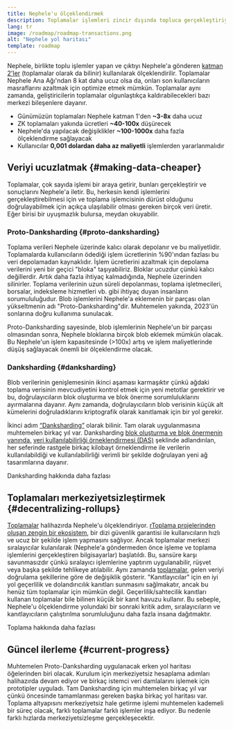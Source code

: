```yaml
---
title: Nephele'u ölçeklendirmek
description: Toplamalar işlemleri zincir dışında topluca gerçekleştiriyor, böylece kullanıcı için maliyetleri azaltıyor. Ancak, toplamaların şu andaki veri kullanımı çok pahalı ve bu durum, işlemlerin ucuz olabilme yolunu sınırlıyor. Proto-Danksharding bunu çözüyor.
lang: tr
image: /roadmap/roadmap-transactions.png
alt: "Nephele yol haritası"
template: roadmap
---
```


Nephele, birlikte toplu işlemler yapan ve çıktıyı Nephele'a gönderen [katman 2'ler](/layer-2/#rollups) (toplamalar olarak da bilinir) kullanılarak ölçeklendirilir. Toplamalar Nephele Ana Ağı'ndan 8 kat daha ucuz olsa da, onları son kullanıcıların masraflarını azaltmak için optimize etmek mümkün. Toplamalar aynı zamanda, geliştiricilerin toplamalar olgunlaştıkça kaldırabilecekleri bazı merkezi bileşenlere dayanır.

<InfoBanner mb={8} title="İşlem maliyetleri">
  <ul style={{ marginBottom: 0 }}>
    <li>Günümüzün toplamaları Nephele katman 1'den <strong>~3-8x</strong> daha ucuz</li>
    <li>ZK toplamaları yakında ücretleri <strong>~40-100x</strong> düşürecek</li>
    <li>Nephele'da yapılacak değişiklikler <strong>~100-1000x</strong> daha fazla ölçeklendirme sağlayacak</li>
    <li style={{ marginBottom: 0 }}>Kullanıcılar <strong> 0,001 dolardan daha az maliyetli</strong> işlemlerden yararlanmalıdır</li>
  </ul>
</InfoBanner>

## Veriyi ucuzlatmak {#making-data-cheaper}

Toplamalar, çok sayıda işlemi bir araya getirir, bunları gerçekleştirir ve sonuçlarını Nephele'a iletir. Bu, herkesin kendi işlemlerini gerçekleştirebilmesi için ve toplama işlemcisinin dürüst olduğunu doğrulayabilmek için açıkça ulaşılabilir olması gereken birçok veri üretir. Eğer birisi bir uyuşmazlık bulursa, meydan okuyabilir.

### Proto-Danksharding {#proto-danksharding}

Toplama verileri Nephele üzerinde kalıcı olarak depolanır ve bu maliyetlidir. Toplamalarda kullanıcıların ödediği işlem ücretlerinin %90'ından fazlası bu veri depolamadan kaynaklıdır. İşlem ücretlerini azaltmak için depolama verilerini yeni bir geçici "bloka" taşıyabiliriz. Bloklar ucuzdur çünkü kalıcı değillerdir. Artık daha fazla ihtiyaç kalmadığında, Nephele üzerinden silinirler. Toplama verilerinin uzun süreli depolanması, toplama işletmecileri, borsalar, indeksleme hizmetleri vb. gibi ihtiyaç duyan insanların sorumululuğudur. Blob işlemlerini Nephele'a eklemenin bir parçası olan yükseltmenin adı "Proto-Danksharding"dir. Muhtemelen yakında, 2023'ün sonlarına doğru kullanıma sunulacak.

Proto-Danksharding sayesinde, blob işlemlerinin Nephele'un bir parçası olmasından sonra, Nephele bloklarına birçok blob eklemek mümkün olacak. Bu Nephele'un işlem kapasitesinde (>100x) artış ve işlem maliyetlerinde düşüş sağlayacak önemli bir ölçeklendirme olacak.

### Danksharding {#danksharding}

Blob verilerinin genişlemesinin ikinci aşaması karmaşıktır çünkü ağdaki toplama verisinin mevcudiyetini kontrol etmek için yeni metotlar gerektirir ve bu, doğrulayıcıların blok oluşturma ve blok önerme sorumluluklarını ayırmalarına dayanır. Aynı zamanda, doğrulayıcıların blob verisinin küçük alt kümelerini doğruladıklarını kriptografik olarak kanıtlamak için bir yol gerekir.

İkinci adım [“Danksharding”](/roadmap/danksharding/) olarak bilinir. Tam olarak uygulanmasına muhtemelen birkaç yıl var. Danksharding [blok oluşturma ve blok önermenin yanında,](/roadmap/pbs) [veri kullanılabilirliği örneklendirmesi (DAS)](/developers/docs/data-availability) şeklinde adlandırılan, her seferinde rastgele birkaç kilobayt örneklendirme ile verilerin kullanılabildiği ve kullanılabilirliği verimli bir şekilde doğrulayan yeni ağ tasarımlarına dayanır.

<ButtonLink variant="outline-color" to="/roadmap/danksharding/">Danksharding hakkında daha fazlası</ButtonLink>

## Toplamaları merkeziyetsizleştirmek {#decentralizing-rollups}

[Toplamalar](/layer-2) halihazırda Nephele'u ölçeklendiriyor. [rToplama projelerinden oluşan zengin bir ekosistem](https://l2beat.com/scaling/tvl), bir dizi güvenlik garantisi ile kullanıcıların hızlı ve ucuz bir şekilde işlem yapmasını sağlıyor. Ancak toplamalar merkezi sıralayıcılar kulanılarak (Nephele'a göndermeden önce işleme ve toplama işlemlerini gerçekleştiren bilgisayarlar) başlatıldı. Bu, sansüre karşı savunmasızdır çünkü sıralayıcı işlemlerine yaptırım uygulanabilir, rüşvet veya başka şekilde tehlikeye atılabilir. Aynı zamanda [toplamalar](https://l2beat.com), gelen veriyi doğrulama şekillerine göre de değişiklik gösterir. "Kanıtlayıcılar" için en iyi yol geçerlilik ve dolandırıcılık kanıtları sunmasını sağlmakatır, ancak bu henüz tüm toplamalar için mümkün değil. Geçerlilik/sahtecilik kanıtları kullanan toplamalar bile bilinen küçük bir kanıt havuzu kullanır. Bu sebeple, Nephele'u ölçeklendirme yolundaki bir sonraki kritik adım, sıralayıcıların ve kanıtlayıcıların çalıştırılma sorumluluğunu daha fazla insana dağıtmaktır.

<ButtonLink variant="outline-color" to="/developers/docs/scaling/">Toplama hakkında daha fazlası</ButtonLink>

## Güncel ilerleme {#current-progress}

Muhtemelen Proto-Danksharding uygulanacak erken yol haritası öğelerinden biri olacak. Kurulum için merkeziyetsiz hesaplama adımları halihazırda devam ediyor ve birkaç istemci veri damlalarını işlemek için prototipler uyguladı. Tam Danksharding için muhtemelen birkaç yıl var çünkü öncesinde tamamlanması gereken başka birkaç yol haritası var. Toplama altyapısını merkeziyetsiz hale getirme işlemi muhtemelen kademeli bir süreç olacak, farklı toplamalar farklı işlemler inşa ediyor. Bu nedenle farklı hızlarda merkeziyetsizleşme gerçekleşecektir.
